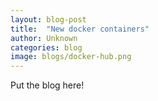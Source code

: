 ```yaml
---
layout: blog-post
title:  "New docker containers"
author: Unknown
categories: blog
image: blogs/docker-hub.png
---
```


Put the blog here!